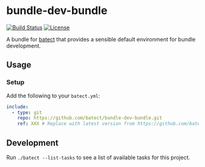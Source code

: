 # bundle-dev-bundle

[![Build Status](https://img.shields.io/github/workflow/status/batect/bundle-dev-bundle/Pipeline/master)](https://github.com/batect/bundle-dev-bundle/actions?query=workflow%3APipeline+branch%3Amaster)
[![License](https://img.shields.io/github/license/batect/bundle-dev-bundle.svg)](https://opensource.org/licenses/Apache-2.0)

A bundle for [batect](https://batect.dev) that provides a sensible default environment for bundle development.

## Usage

### Setup

Add the following to your `batect.yml`:

```yaml
include:
  - type: git
    repo: https://github.com/batect/bundle-dev-bundle.git
    ref: XXX # Replace with latest version from https://github.com/batect/bundle-dev-bundle/releases
```

## Development

Run `./batect --list-tasks` to see a list of available tasks for this project.

